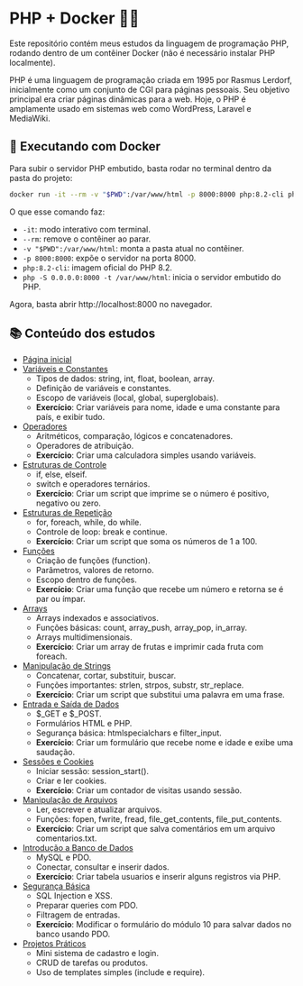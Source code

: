 # PHP + Docker 🐳🐘

Este repositório contém meus estudos da linguagem de programação PHP, rodando dentro de um contêiner Docker (não é necessário instalar PHP localmente). <br>

PHP é uma linguagem de programação criada em 1995 por Rasmus Lerdorf, inicialmente como um conjunto de CGI para páginas pessoais.
Seu objetivo principal era criar páginas dinâmicas para a web. Hoje, o PHP é amplamente usado em sistemas web como WordPress, Laravel e MediaWiki.

## 🚀 Executando com Docker
Para subir o servidor PHP embutido, basta rodar no terminal dentro da pasta do projeto:

```bash
docker run -it --rm -v "$PWD":/var/www/html -p 8000:8000 php:8.2-cli php -S 0.0.0.0:8000 -t /var/www/html
```

O que esse comando faz: <br>
- `-it`: modo interativo com terminal.
- `--rm`: remove o contêiner ao parar.
- `-v "$PWD":/var/www/html`: monta a pasta atual no contêiner.
- `-p 8000:8000`: expõe o servidor na porta 8000.
- `php:8.2-cli`: imagem oficial do PHP 8.2.
- `php -S 0.0.0.0:8000 -t /var/www/html`: inicia o servidor embutido do PHP.

Agora, basta abrir http://localhost:8000 no navegador.

## 📚 Conteúdo dos estudos

- [Página inicial](index.php)
- [Variáveis e Constantes](./estudos/index.php)
    - Tipos de dados: string, int, float, boolean, array.
    - Definição de variáveis e constantes.
    - Escopo de variáveis (local, global, superglobais).
    - **Exercício**: Criar variáveis para nome, idade e uma constante para país, e exibir tudo.
- [Operadores](./estudos/operadores.php)
    - Aritméticos, comparação, lógicos e concatenadores.
    - Operadores de atribuição.
    - **Exercício**: Criar uma calculadora simples usando variáveis.
- [Estruturas de Controle](./estudos/estrutura-controle.php)
    - if, else, elseif.
    - switch e operadores ternários.
    - **Exercício**: Criar um script que imprime se o número é positivo, negativo ou zero.
- [Estruturas de Repetição](./estudos/estrutura-repeticao.php)
    - for, foreach, while, do while.
    - Controle de loop: break e continue.
    - **Exercício**: Criar um script que soma os números de 1 a 100.
- [Funções](./estudos/funcoes.php)
    - Criação de funções (function).
    - Parâmetros, valores de retorno.
    - Escopo dentro de funções.
    - **Exercício**: Criar uma função que recebe um número e retorna se é par ou ímpar.
- [Arrays](./estudos/arrays.php)
    - Arrays indexados e associativos.
    - Funções básicas: count, array_push, array_pop, in_array.
    - Arrays multidimensionais.
    - **Exercício**: Criar um array de frutas e imprimir cada fruta com foreach.
- [Manipulação de Strings](./estudos/funcoes.php)
    - Concatenar, cortar, substituir, buscar.
    - Funções importantes: strlen, strpos, substr, str_replace.
    - **Exercício**: Criar um script que substitui uma palavra em uma frase.
- [Entrada e Saída de Dados](./estudos/funcoes.php)
    - $_GET e $_POST.
    - Formulários HTML e PHP.
    - Segurança básica: htmlspecialchars e filter_input.
    - **Exercício**: Criar um formulário que recebe nome e idade e exibe uma saudação.
- [Sessões e Cookies]()
    - Iniciar sessão: session_start().
    - Criar e ler cookies.
    - **Exercício**: Criar um contador de visitas usando sessão.
- [Manipulação de Arquivos]()
    - Ler, escrever e atualizar arquivos.
    - Funções: fopen, fwrite, fread, file_get_contents, file_put_contents.
    - **Exercício**: Criar um script que salva comentários em um arquivo comentarios.txt.
- [Introdução a Banco de Dados]()
    - MySQL e PDO.
    - Conectar, consultar e inserir dados.
    - **Exercício**: Criar tabela usuarios e inserir alguns registros via PHP.
- [Segurança Básica]()
    - SQL Injection e XSS.
    - Preparar queries com PDO.
    - Filtragem de entradas.
    - **Exercício**: Modificar o formulário do módulo 10 para salvar dados no banco usando PDO.
- [Projetos Práticos]()
    - Mini sistema de cadastro e login.
    - CRUD de tarefas ou produtos.
    - Uso de templates simples (include e require).

<!-- pasta estudos/ e projetos/ -->